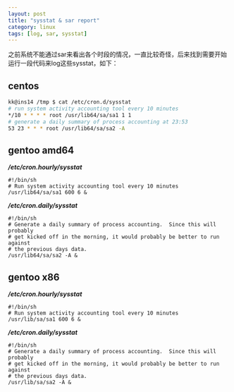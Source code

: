 ```yaml
---
layout: post
title: "sysstat & sar report"
category: linux
tags: [log, sar, sysstat]
---
```


之前系统不能通过sar来看出各个时段的情况，一直比较奇怪，后来找到需要开始运行一段代码来log这些sysstat，如下：

## centos

```bash
kk@ins14 /tmp $ cat /etc/cron.d/sysstat
# run system activity accounting tool every 10 minutes
*/10 * * * * root /usr/lib64/sa/sa1 1 1
# generate a daily summary of process accounting at 23:53
53 23 * * * root /usr/lib64/sa/sa2 -A
```

## gentoo amd64

***/etc/cron.hourly/sysstat***

```
#!/bin/sh
# Run system activity accounting tool every 10 minutes
/usr/lib64/sa/sa1 600 6 &
```

***/etc/cron.daily/sysstat***

```
#!/bin/sh
# Generate a daily summary of process accounting.  Since this will probably
# get kicked off in the morning, it would probably be better to run against
# the previous days data.
/usr/lib64/sa/sa2 -A &
```

## gentoo x86

***/etc/cron.hourly/sysstat***

```
#!/bin/sh
# Run system activity accounting tool every 10 minutes
/usr/lib/sa/sa1 600 6 &
```

***/etc/cron.daily/sysstat***

```
#!/bin/sh
# Generate a daily summary of process accounting.  Since this will probably
# get kicked off in the morning, it would probably be better to run against
# the previous days data.
/usr/lib/sa/sa2 -A &
```
